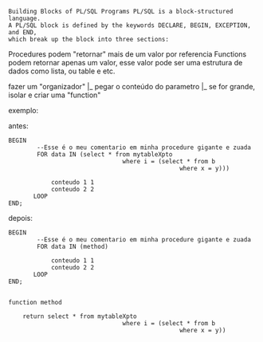 
```
Building Blocks of PL/SQL Programs PL/SQL is a block-structured language. 
A PL/SQL block is defined by the keywords DECLARE, BEGIN, EXCEPTION, and END, 
which break up the block into three sections:
```


Procedures podem "retornar" mais de um valor por referencia
Functions podem retornar apenas um valor, esse valor pode ser uma estrutura de dados
como lista, ou table e etc.

fazer um "organizador" 
  |_ pegar o conteúdo do parametro
  |_ se for grande, isolar e criar uma "function"

exemplo: 

antes:
```
BEGIN
        --Esse é o meu comentario em minha procedure gigante e zuada
        FOR data IN (select * from mytableXpto 
                                where i = (select * from b 
                                                where x = y)))

            conteudo 1 1
            conteudo 2 2
       LOOP
END;
```

depois:

```
BEGIN
        --Esse é o meu comentario em minha procedure gigante e zuada
        FOR data IN (method)

            conteudo 1 1
            conteudo 2 2
       LOOP
END;


function method

    return select * from mytableXpto 
                                where i = (select * from b 
                                                where x = y))

```

